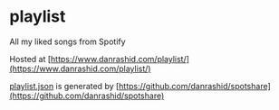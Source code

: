 # playlist

All my liked songs from Spotify

Hosted at [https://www.danrashid.com/playlist/](https://www.danrashid.com/playlist/)

[playlist.json](https://github.com/danrashid/playlist/blob/master/playlist.json) is generated by [https://github.com/danrashid/spotshare](https://github.com/danrashid/spotshare)
